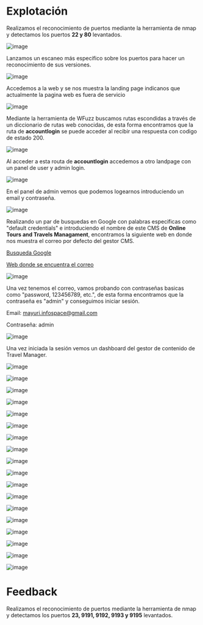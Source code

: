 # **Explotación**

Realizamos el reconocimiento de puertos mediante la herramienta de nmap y detectamos los puertos **22 y 80** levantados.

![image](https://github.com/Dani-ITB24/Proyecto-Final/assets/160504744/dfad60a6-29ff-46de-8f58-36e63d6d0f89)

Lanzamos un escaneo más especifico sobre los puertos para hacer un reconocimiento de sus versiones.

![image](https://github.com/Dani-ITB24/Proyecto-Final/assets/160504744/d43fd5fe-73df-4c58-97d8-786b1c7b3ea9)

Accedemos a la web y se nos muestra la landing page indicanos que actualmente la pagina web es fuera de servicio

![image](https://github.com/Dani-ITB24/Proyecto-Final/assets/160504744/6c23a9cb-d76b-48e4-9639-5b28591fbaa9)

Mediante la herramienta de WFuzz buscamos rutas escondidas a través de un diccionario de rutas web conocidas, de esta forma encontramos que la ruta de **accountlogin** se puede acceder al recibir una respuesta con codigo de estado 200.

![image](https://github.com/Dani-ITB24/Proyecto-Final/assets/160504744/f5686334-bdbe-454d-a43b-680ca102cec4)

Al acceder a esta routa de **accountlogin** accedemos a otro landpage con un panel de user y admin login.

![image](https://github.com/Dani-ITB24/Proyecto-Final/assets/160504744/db2f7491-6fe2-4fc2-bdc2-5c6a87caae41)

En el panel de admin vemos que podemos logearnos introduciendo un email y contraseña.

![image](https://github.com/Dani-ITB24/Proyecto-Final/assets/160504744/f617abdf-e587-4d5d-809f-5bbb69bcb782)

Realizando un par de busquedas en Google con palabras especificas como "default credentials" e  introduciendo el nombre de este CMS de **Online Tours and Travels Managament**, encontramos la siguiente web en donde nos muestra el correo por defecto del gestor CMS.

[Busqueda Google](https://www.google.com/search?q=online+tours+and+travels+management+system+project+in+php+credentials&client=firefox-b-e&sca_esv=ee5823111fbad417&ei=X2EVZo7XOuWhi-gPk_2E4AI&ved=0ahUKEwjOgsrou7WFAxXl0AIHHZM-ASwQ4dUDCBA&uact=5&oq=online+tours+and+travels+management+system+project+in+php+credentials&gs_lp=Egxnd3Mtd2l6LXNlcnAiRW9ubGluZSB0b3VycyBhbmQgdHJhdmVscyBtYW5hZ2VtZW50IHN5c3RlbSBwcm9qZWN0IGluIHBocCBjcmVkZW50aWFsc0jiKFDVDli7J3ABeAGQAQCYAZYBoAGbCKoBAzAuObgBA8gBAPgBAZgCBKACmgPCAgoQABhHGNYEGLADwgIGEAAYFhgewgIFECEYoAGYAwCIBgGQBgiSBwMxLjOgB_EP&sclient=gws-wiz-serp)

[Web donde se encuentra el correo](https://www.sourcecodester.com/php/14510/online-tours-travels-management-system-project-using-php-and-mysql.html)

![image](https://github.com/Dani-ITB24/Proyecto-Final/assets/160504744/b68c119b-906d-45cd-a3dc-4a12cf111237)

Una vez tenemos el correo, vamos probando con contraseñas basicas como "password, 123456789, etc.", de esta forma encontramos que la contraseña es "admin" y conseguimos iniciar sesión.

Email: mayuri.infospace@gmail.com

Contraseña: admin

![image](https://github.com/Dani-ITB24/Proyecto-Final/assets/160504744/a0b5f9f0-23d1-427a-a162-d88ad58b6c78)

Una vez iniciada la sesión vemos un dashboard del gestor de contenido de Travel Manager.

![image](https://github.com/Dani-ITB24/Proyecto-Final/assets/160504744/e603e46d-47cb-44a2-8a70-f481e21f4889)

![image](https://github.com/Dani-ITB24/Proyecto-Final/assets/160504744/07e68ada-1a3c-4e25-83b3-d30b1159cbae)

![image](https://github.com/Dani-ITB24/Proyecto-Final/assets/160504744/a1634771-0124-4a27-a570-8ba3d7cbf05a)

![image](https://github.com/Dani-ITB24/Proyecto-Final/assets/160504744/b60f32c0-b2e2-4d13-ac41-a5ff72fb6cf0)

![image](https://github.com/Dani-ITB24/Proyecto-Final/assets/160504744/52755385-f659-40d9-997f-40a79de339b6)

![image](https://github.com/Dani-ITB24/Proyecto-Final/assets/160504744/69a9be5f-27e1-47f8-8131-12e2e11e2700)

![image](https://github.com/Dani-ITB24/Proyecto-Final/assets/160504744/e52f5eef-e6e5-49f3-8456-bd70bccc6f13)

![image](https://github.com/Dani-ITB24/Proyecto-Final/assets/160504744/98250fc5-30fd-4399-be0f-3ce7eabb8c62)

![image](https://github.com/Dani-ITB24/Proyecto-Final/assets/160504744/3e109a3f-293f-4bd1-b3ca-74e080f9384e)

![image](https://github.com/Dani-ITB24/Proyecto-Final/assets/160504744/9a7ad3c2-8b58-4b23-bb4c-7cbc27a17d3d)

![image](https://github.com/Dani-ITB24/Proyecto-Final/assets/160504744/825768d5-26a7-43ea-90dd-4f6d97f108fa)

![image](https://github.com/Dani-ITB24/Proyecto-Final/assets/160504744/2fe24947-ae40-45bc-8cdc-41a75685d757)

![image](https://github.com/Dani-ITB24/Proyecto-Final/assets/160504744/59b94f42-84b4-477a-9930-98dcfdaa8908)

![image](https://github.com/Dani-ITB24/Proyecto-Final/assets/160504744/796b0e1a-c9d5-481a-ad6a-0b642bc534de)

![image](https://github.com/Dani-ITB24/Proyecto-Final/assets/160504744/3151862f-2204-4488-a1d0-ef3b2df7c385)

![image](https://github.com/Dani-ITB24/Proyecto-Final/assets/160504744/c67959b5-23f3-4608-ba8e-4d6b28913ee2)

![image](https://github.com/Dani-ITB24/Proyecto-Final/assets/160504744/2f7d88f3-f6c0-45c5-862f-1838acb73206)

![image](https://github.com/Dani-ITB24/Proyecto-Final/assets/160504744/fbc42e92-c9f3-4ce1-a70e-bd89955205e4)






# **Feedback**

Realizamos el reconocimiento de puertos mediante la herramienta de nmap y detectamos los puertos **23, 9191, 9192, 9193 y 9195** levantados.

